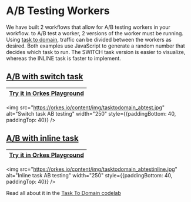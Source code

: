 # A/B Testing Workers

We have built 2 workflows that allow for A/B testing workers in your workflow. to A/B test a worker, 2 versions of the worker must be running. Using [task to domain](https://orkes.io/content/docs/codelab/taskToDomain), traffic can be divided between the workers as desired. Both examples use JavaScript to generate a random number that decides which task to run. The SWITCH task version is easier to visualize, whereas the INLINE task is faster to implement.


## [A/B with switch task](https://github.com/conductor-sdk/conductor-examples/blob/main/workflow_AB_testing/AB_switch.json)

|[Try it in Orkes Playground](https://play.orkes.io/workflowDef/AB_with_dynamic_task)|
|---| 

<img src="https://orkes.io/content/img/tasktodomain_abtest.jpg" alt="Switch task AB testing" width="250" style={{paddingBottom: 40, paddingTop: 40}} />

## [A/B with inline task](https://github.com/conductor-sdk/conductor-examples/blob/main/workflow_AB_testing/AB_inline.json)


|[Try it in Orkes Playground](https://play.orkes.io/workflowDef/AB_with_inline_task)|
|---| 

<img src="https://orkes.io/content/img/tasktodomain_abtestinline.jpg" alt="Inline task AB testing" width="250" style={{paddingBottom: 40, paddingTop: 40}} />

Read all about it in the [Task To Domain codelab](https://orkes.io/content/docs/codelab/taskToDomain#ab-testing-of-workflows)
